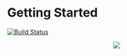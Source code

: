 # Getting Started

[![Build Status](https://travis-ci.org/jdkato/scheduler.svg?branch=master)](https://travis-ci.org/jdkato/scheduler)

<p align="center">
  <img src ="https://github.com/jdkato/scheduler/blob/master/screenshots/main-screen.png"/>
</p>
